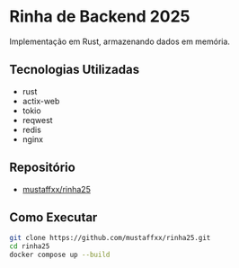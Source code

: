 # Rinha de Backend 2025

Implementação em Rust, armazenando dados em memória.

## Tecnologias Utilizadas

- rust
- actix-web
- tokio
- reqwest
- redis
- nginx

## Repositório

- [mustaffxx/rinha25](https://github.com/mustaffxx/rinha25/)

## Como Executar

```bash
git clone https://github.com/mustaffxx/rinha25.git
cd rinha25
docker compose up --build
```
